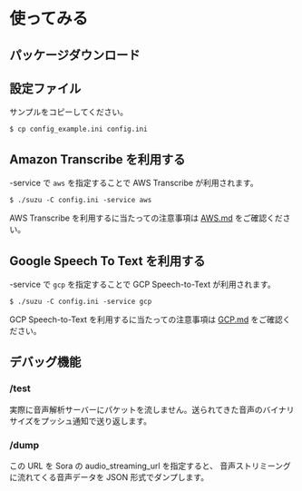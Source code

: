 # 使ってみる

## パッケージダウンロード



## 設定ファイル

サンプルをコピーしてください。

```
$ cp config_example.ini config.ini
```


## Amazon Transcribe を利用する

-service で `aws` を指定することで AWS Transcribe が利用されます。

```
$ ./suzu -C config.ini -service aws
```

AWS Transcribe を利用するに当たっての注意事項は [AWS.md](AWS.md) をご確認ください。

## Google Speech To Text を利用する

-service で `gcp` を指定することで GCP Speech-to-Text が利用されます。

```
$ ./suzu -C config.ini -service gcp
```

GCP Speech-to-Text を利用するに当たっての注意事項は [GCP.md](GCP.md) をご確認ください。

## デバッグ機能

### /test

実際に音声解析サーバーにパケットを流しません。送られてきた音声のバイナリサイズをプッシュ通知で送り返します。

### /dump

この URL を Sora の audio_streaming_url を指定すると、
音声ストリミーングに流れてくる音声データを JSON 形式でダンプします。

